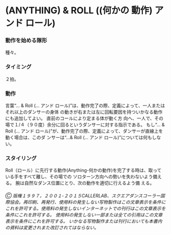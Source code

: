 
# (ANYTHING) & ROLL ((何かの 動作) アンド ロール)

### 動作を始める隊形

種々。

### タイミング

２拍。

### 動作

言葉“… & Roll (… アンド ロール)”は、動作完了の際、定義によって、一人またはそれ以上のダンサーの身体 の動きが右または左に回転要因を持ついかなる動作にも追加してよい。 直前のコールにより定まる体が動く方 向へ、一人で、その場で１/４（９０度）余分に回るというダンサーに対する指示である。
もし“… & Roll (… アンド ロール)”が、動作完了の際、定義によって、ダンサーが直線上を動く場合は、このダ
ンサーは“…& Roll (… アンド ロール)”については何もしない。

### スタイリング

Roll（ロール）に先行する動作(Anything-何かの動作)を完了する時は、取っている手をすべて離し、その場での ソロターン方向への勢いを失わないよう備える。 腕は自然なダンス位置にとり、次の動作を適切に行えるよう備 える。

###### Ⓒ 版権１９９７，２００１-２０１５CALLERLAB、スクエアダンスコーラー国際協会。再印刷、再発行、使用料の発生しない写物製作はこの文章表示を条件にこれを許可する。使用料の発生しないインターネットでの刊行はこの文章表示を条件にこれを許可する。 使用料の発生しない一部または全ての引用はこの文章表示を条件にこれを許可する。 いかなる写物製作または刊行においても本書内の資料は変更されまた改訂されてはならない。
